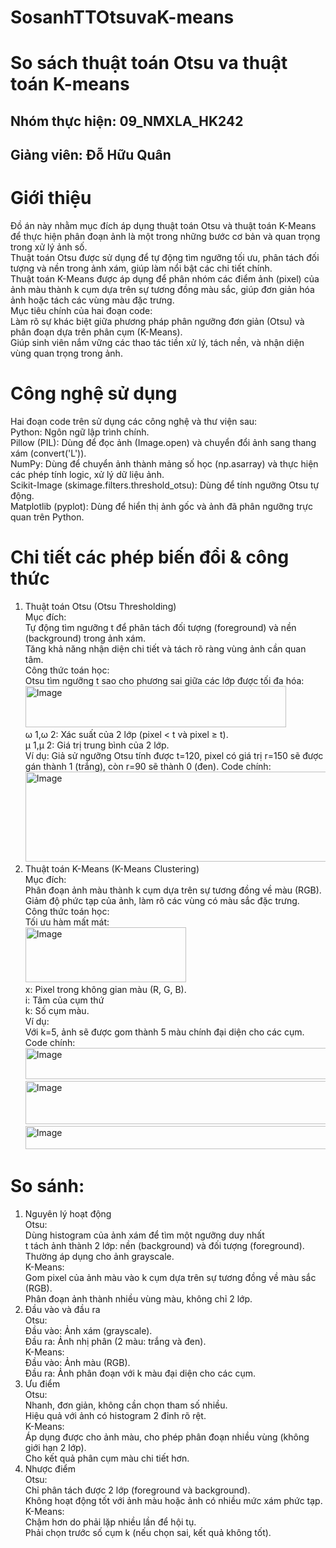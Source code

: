 # SosanhTTOtsuvaK-means
# So sách thuật toán Otsu va thuật toán K-means
## Nhóm thực hiện: 09_NMXLA_HK242
## Giảng viên: Đỗ Hữu Quân

# Giới thiệu
Đồ án này nhằm mục đích áp dụng thuật toán Otsu và thuật toán K-Means để thực hiện phân đoạn ảnh là một trong những bước cơ bản và quan trọng trong xử lý ảnh số. <br>
Thuật toán Otsu được sử dụng để tự động tìm ngưỡng tối ưu, phân tách đối tượng và nền trong ảnh xám, giúp làm nổi bật các chi tiết chính. <br>
Thuật toán K-Means được áp dụng để phân nhóm các điểm ảnh (pixel) của ảnh màu thành k cụm dựa trên sự tương đồng màu sắc, giúp đơn giản hóa ảnh hoặc tách các vùng màu đặc trưng. <br>
Mục tiêu chính của hai đoạn code: <br>
Làm rõ sự khác biệt giữa phương pháp phân ngưỡng đơn giản (Otsu) và phân đoạn dựa trên phân cụm (K-Means). <br>
Giúp sinh viên nắm vững các thao tác tiền xử lý, tách nền, và nhận diện vùng quan trọng trong ảnh.<br>

# Công nghệ sử dụng <br>
Hai đoạn code trên sử dụng các công nghệ và thư viện sau: <br>
Python: Ngôn ngữ lập trình chính.<br>
Pillow (PIL): Dùng để đọc ảnh (Image.open) và chuyển đổi ảnh sang thang xám (convert('L')). <br>
NumPy: Dùng để chuyển ảnh thành mảng số học (np.asarray) và thực hiện các phép tính logic, xử lý dữ liệu ảnh. <br>
Scikit-Image (skimage.filters.threshold_otsu): Dùng để tính ngưỡng Otsu tự động. <br>
Matplotlib (pyplot): Dùng để hiển thị ảnh gốc và ảnh đã phân ngưỡng trực quan trên Python. <br>

# Chi tiết các phép biến đổi & công thức <br>
1. Thuật toán Otsu (Otsu Thresholding) <br>
Mục đích: <br>
Tự động tìm ngưỡng t để phân tách đối tượng (foreground) và nền (background) trong ảnh xám.<br>
Tăng khả năng nhận diện chi tiết và tách rõ ràng vùng ảnh cần quan tâm.<br>
Công thức toán học:<br>
Otsu tìm ngưỡng t sao cho phương sai giữa các lớp được tối đa hóa:<br>
<img width="417" height="66" alt="Image" src="https://github.com/user-attachments/assets/0b4f2c81-0ef3-4d58-a566-c0b830e41ad7" /> <br>
ω 1,ω 2: Xác suất của 2 lớp (pixel < t và pixel ≥ t). <br>
μ 1,μ 2: Giá trị trung bình của 2 lớp.<br>
Ví dụ:
Giả sử ngưỡng Otsu tính được t=120, pixel có giá trị r=150 sẽ được gán thành 1 (trắng), còn r=90 sẽ thành 0 (đen).
Code chính:
<img width="776" height="144" alt="Image" src="https://github.com/user-attachments/assets/10f080b8-3ae1-44c4-bdd4-8be28dd278df" /> <br>
2. Thuật toán K-Means (K-Means Clustering)<br>
Mục đích: <br>
Phân đoạn ảnh màu thành k cụm dựa trên sự tương đồng về màu (RGB).<br>
Giảm độ phức tạp của ảnh, làm rõ các vùng có màu sắc đặc trưng.<br>
Công thức toán học:<br>
Tối ưu hàm mất mát:<br>
<img width="257" height="88" alt="Image" src="https://github.com/user-attachments/assets/7be4b115-dbc1-47aa-a616-f75ba31e0eff" /> <br>
x: Pixel trong không gian màu (R, G, B).<br>
i: Tâm của cụm thứ <br>
k: Số cụm màu.<br>
Ví dụ:<br>
Với k=5, ảnh sẽ được gom thành 5 màu chính đại diện cho các cụm.<br>
Code chính:<br>
<img width="688" height="50" alt="Image" src="https://github.com/user-attachments/assets/46c1c6b6-9292-479d-baf9-d7a850b4493b" /> <br>
<img width="870" height="69" alt="Image" src="https://github.com/user-attachments/assets/17b9e3bc-0bb7-4d09-ab5d-540c1bfebcaa" /> <br>
<img width="778" height="37" alt="Image" src="https://github.com/user-attachments/assets/c45bb66e-b39d-4231-a9bb-7babc1542786" /> <br>
# So sánh: <br>
1. Nguyên lý hoạt động<br>
Otsu: <br>
Dùng histogram của ảnh xám để tìm một ngưỡng duy nhất <br>
t tách ảnh thành 2 lớp: nền (background) và đối tượng (foreground).<br>
Thường áp dụng cho ảnh grayscale.<br>
K-Means:<br>
Gom pixel của ảnh màu vào k cụm dựa trên sự tương đồng về màu sắc (RGB).<br>
Phân đoạn ảnh thành nhiều vùng màu, không chỉ 2 lớp.<br>
2. Đầu vào và đầu ra<br>
Otsu:<br>
Đầu vào: Ảnh xám (grayscale).<br>
Đầu ra: Ảnh nhị phân (2 màu: trắng và đen).<br>
K-Means:<br>
Đầu vào: Ảnh màu (RGB).<br>
Đầu ra: Ảnh phân đoạn với k màu đại diện cho các cụm.<br>
3. Ưu điểm<br>
Otsu:<br>
Nhanh, đơn giản, không cần chọn tham số nhiều.<br>
Hiệu quả với ảnh có histogram 2 đỉnh rõ rệt.<br>
K-Means:<br>
Áp dụng được cho ảnh màu, cho phép phân đoạn nhiều vùng (không giới hạn 2 lớp).<br>
Cho kết quả phân cụm màu chi tiết hơn.<br>
4. Nhược điểm<br>
Otsu:<br>
Chỉ phân tách được 2 lớp (foreground và background).<br>
Không hoạt động tốt với ảnh màu hoặc ảnh có nhiều mức xám phức tạp.<br>
K-Means:<br>
Chậm hơn do phải lặp nhiều lần để hội tụ.<br>
Phải chọn trước số cụm k (nếu chọn sai, kết quả không tốt).<br>


